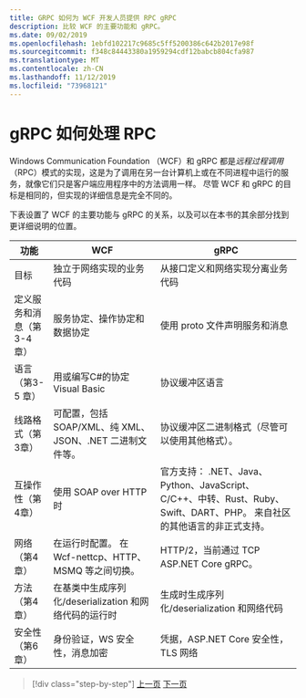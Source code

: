 ```yaml
---
title: GRPC 如何为 WCF 开发人员提供 RPC gRPC
description: 比较 WCF 的主要功能和 gRPC。
ms.date: 09/02/2019
ms.openlocfilehash: 1ebfd102217c9685c5ff5200386c642b2017e98f
ms.sourcegitcommit: f348c84443380a1959294cdf12babcb804cfa987
ms.translationtype: MT
ms.contentlocale: zh-CN
ms.lasthandoff: 11/12/2019
ms.locfileid: "73968121"
---
```

# <a name="how-grpc-approaches-rpc"></a>gRPC 如何处理 RPC

Windows Communication Foundation （WCF）和 gRPC 都是*远程过程调用*（RPC）模式的实现，这是为了调用在另一台计算机上或在不同进程中运行的服务，就像它们只是客户端应用程序中的方法调用一样。 尽管 WCF 和 gRPC 的目标是相同的，但实现的详细信息是完全不同的。

下表设置了 WCF 的主要功能与 gRPC 的关系，以及可以在本书的其余部分找到更详细说明的位置。

| 功能 | WCF | gRPC |
| -------- | --- | ---- |
| 目标 | 独立于网络实现的业务代码 | 从接口定义和网络实现分离业务代码 |
| 定义服务和消息（第3-4 章）  | 服务协定、操作协定和数据协定 | 使用 proto 文件声明服务和消息 |
| 语言（第3-5 章） | 用或编写C#的协定 Visual Basic | 协议缓冲区语言 |
| 线路格式（第3章） | 可配置，包括 SOAP/XML、纯 XML、JSON、.NET 二进制文件等。 | 协议缓冲区二进制格式（尽管可以使用其他格式）。
| 互操作性（第4章） | 使用 SOAP over HTTP 时 | 官方支持： .NET、Java、Python、JavaScript、C/C++、中转、Rust、Ruby、Swift、DART、PHP。 来自社区的其他语言的非正式支持。 |
| 网络（第4章） | 在运行时配置。 在 Wcf-nettcp、HTTP、MSMQ 等之间切换。 | HTTP/2，当前通过 TCP ASP.NET Core gRPC。 |
| 方法（第4章） | 在基类中生成序列化/deserialization 和网络代码的运行时 | 生成时生成序列化/deserialization 和网络代码 |
| 安全性（第6章） | 身份验证，WS 安全性，消息加密 | 凭据，ASP.NET Core 安全性，TLS 网络 |

>[!div class="step-by-step"]
>[上一页](grpc-overview.md)
>[下一页](interface-definition-language.md)
